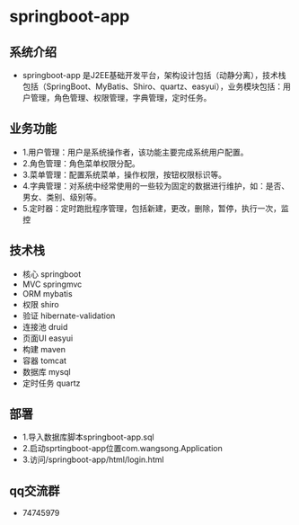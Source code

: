 # springboot-app

## 系统介绍

- springboot-app 是J2EE基础开发平台，架构设计包括（动静分离），技术栈包括（SpringBoot、MyBatis、Shiro、quartz、easyui），业务模块包括：用户管理，角色管理、权限管理，字典管理，定时任务。

## 业务功能

- 1.用户管理：用户是系统操作者，该功能主要完成系统用户配置。
- 2.角色管理：角色菜单权限分配。
- 3.菜单管理：配置系统菜单，操作权限，按钮权限标识等。
- 4.字典管理：对系统中经常使用的一些较为固定的数据进行维护，如：是否、男女、类别、级别等。
- 5.定时器：定时跑批程序管理，包括新建，更改，删除，暂停，执行一次，监控

## 技术栈

- 核心 springboot 
- MVC springmvc 
- ORM mybatis 
- 权限 shiro 
- 验证 hibernate-validation
- 连接池 druid
- 页面UI easyui
- 构建 maven
- 容器 tomcat
- 数据库 mysql
- 定时任务 quartz

## 部署

- 1.导入数据库脚本springboot-app.sql
- 2.启动sprtingboot-app位置com.wangsong.Application
- 3.访问/springboot-app/html/login.html

## qq交流群

- 74745979